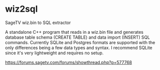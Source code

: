 # wiz2sql
SageTV wiz.bin to SQL extractor

A standalone C++ program that reads in a wiz.bin file and generates database table schema (CREATE TABLE) and data import (INSERT) SQL commands. Currently SQLite and Postgres formats are supported with the only differences being a few data types and syntax. I recommend SQLite since it's very lightweight and requires no setup.

https://forums.sagetv.com/forums/showthread.php?p=577768
